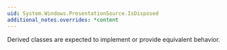 ```yaml
---
uid: System.Windows.PresentationSource.IsDisposed
additional_notes.overrides: *content
---
```


<p>Derived classes are expected to implement <xref href="System.IDisposable"></xref> or provide equivalent behavior.</p>



